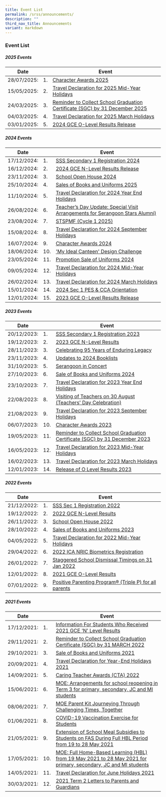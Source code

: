 ```yaml
---
title: Event List
permalink: /srss/announcements/
description: ""
third_nav_title: Announcements
variant: markdown
---
```

### Event List

##### 2025 Events

| Date |  |Event|
| -------- | -------- | -------- |
| 28/07/2025:     |1.| [Character Awards 2025](https://www.serangoonsec.moe.edu.sg/announcements/announcements/character-awards-2025/)|
| 15/05/2025:     |2.| [Travel Declaration for 2025 Mid-Year Holidays](https://www.serangoonsec.moe.edu.sg/announcements/announcements/travel-dcl-2025-jun/) |
| 24/03/2025:     |3.| [Reminder to Collect School Graduation Certificate (SGC) by 31 December 2025](https://www.serangoonsec.moe.edu.sg/announcements/announcements/rem-sgc-2025/)|
| 04/03/2025:     |4.| [Travel Declaration for 2025 March Holidays](https://www.serangoonsec.moe.edu.sg/announcements/announcements/travel-dcl-2025-mar/) |
| 03/01/2025:     |5.| [2024 GCE O-Level Results Release](https://www.serangoonsec.moe.edu.sg/announcements/announcements/2024-gce-o-level-results-release/) |


##### 2024 Events

| Date |  |Event|
| -------- | -------- | -------- |
| 17/12/2024:     |1.| [SSS Secondary 1 Registration 2024](https://www.serangoonsec.moe.edu.sg/announcements/announcements/sec-1-reg-2024/) |
| 16/12/2024:     |2.| [2024 GCE N-Level Results Release](https://www.serangoonsec.moe.edu.sg/announcements/announcements/2024-gce-nlevel-results/) |
| 23/11/2024:     |3.| [School Open House 2024](https://www.serangoonsec.moe.edu.sg/announcements/announcements/school-open-house-2024/)|
| 25/10/2024:     |4.| [Sales of Books and Uniforms 2025](https://www.serangoonsec.moe.edu.sg/announcements/announcements/sbu-2025/)|
| 11/10/2024:     |5.| [Travel Declaration for 2024 Year End Holidays](https://www.serangoonsec.moe.edu.sg/announcements/announcements/travel-dcl-2024-eoy/)|
| 26/08/2024:     |6.|[Teacher’s Day Update: Special Visit Arrangements for Serangoon Stars Alumni)](https://www.serangoonsec.moe.edu.sg/announcements/announcements/special-visit-arrangements-for-serangoon-stars-alumni/)|
| 23/08/2024:     |7.|[STSPMF (Cycle 1 2025)](https://www.serangoonsec.moe.edu.sg/announcements/announcements/stspmf-cycle-1-2025/)|
| 15/08/2024:     |8.|[Travel Declaration for 2024 September Holidays](https://www.serangoonsec.moe.edu.sg/announcements/announcements/travel-dcl-2024-sep/)|
| 16/07/2024:     |9.| [Character Awards 2024](https://www.serangoonsec.moe.edu.sg/announcements/announcements/character-awards-2024/)|
| 18/06/2024:     |10.| ['My Ideal Canteen' Design Challenge](https://www.serangoonsec.moe.edu.sg/announcements/announcements/my-ideal-canteen-design-challenge/) |
| 23/05/2024:     |11.| [Promotion Sale of Uniforms 2024](https://www.serangoonsec.moe.edu.sg/announcements/announcements/promotion-sale-of-uniforms-2024/) |
| 09/05/2024:     |12.| [Travel Declaration for 2024 Mid-Year Holidays](https://www.serangoonsec.moe.edu.sg/announcements/announcements/travel-dcl-2024-jun/) |
| 26/02/2024:     |13.| [Travel Declaration for 2024 March Holidays](https://www.serangoonsec.moe.edu.sg/announcements/announcements/travel-dcl-2024-mar/) |
| 15/01/2024:     |14.| [2024 Sec 1 PES &amp; CCA Orientation](https://www.serangoonsec.moe.edu.sg/announcements/announcements/2024-pes-cca-orientation/) |
| 12/01/2024:     |15.| [2023 GCE O-Level Results Release](https://www.serangoonsec.moe.edu.sg/announcements/announcements/olevelresults-2023/) |

##### 2023 Events

| Date |  |Event|
| -------- | -------- | -------- |
| 20/12/2023:     |1.| [SSS Secondary 1 Registration 2023](https://www.serangoonsec.moe.edu.sg/announcements/announcements/sec-1-reg-2023/) |
| 19/12/2023:     |2.| [2023 GCE N-Level Results](https://www.serangoonsec.moe.edu.sg/announcements/announcements/2023-gce-nlevel-results/) |
| 28/11/2023:     |3.| [Celebrating 95 Years of Enduring Legacy](https://www.serangoonsec.moe.edu.sg/announcements/announcements/sss-95-years/) |
| 23/11/2023:     |4.| [Updates to 2024 Booklists](https://www.serangoonsec.moe.edu.sg/announcements/announcements/update-booklists-2024/) |
| 31/10/2023:     |5.| [Serangoon in Concert](https://www.serangoonsec.moe.edu.sg/announcements/announcements/sgoon-concert/)|
| 27/10/2023:     |6.| [Sale of Books and Uniforms 2024](https://www.serangoonsec.moe.edu.sg/announcements/announcements/sbu-2024/)|
| 23/10/2023:     |7.| [Travel Declaration for 2023 Year End Holidays](https://www.serangoonsec.moe.edu.sg/announcements/announcements/travel-dcl-2023-eoy/)|
| 22/08/2023:     |8.| [Visiting of Teachers on 30 August (Teachers' Day Celebration)](https://www.serangoonsec.moe.edu.sg/announcements/announcements/visiting-teachers-2023/)|
| 21/08/2023:     |9.| [Travel Declaration for 2023 September Holidays](https://www.serangoonsec.moe.edu.sg/announcements/announcements/travel-dcl-2023-sep/)|
| 06/07/2023:     |10.| [Character Awards 2023](https://www.serangoonsec.moe.edu.sg/announcements/announcements/character-awards-2023/)|
| 19/05/2023:     |11.| [Reminder to Collect School Graduation Certificate (SGC) by 31 December 2023](https://www.serangoonsec.moe.edu.sg/announcements/announcements/rem-sgc-2023/)|
| 16/05/2023:     |12.| [Travel Declaration for 2023 Mid-Year Holidays](https://www.serangoonsec.moe.edu.sg/announcements/announcements/travel-dcl-2023-jun/)|
| 16/02/2023:     |13.| [Travel Declaration for 2023 March Holidays](https://www.serangoonsec.moe.edu.sg/announcements/Announcements/travel-dcl-2023-mar/)|
| 12/01/2023:     |14.| [Release of O Level Results 2023](https://www.serangoonsec.moe.edu.sg/announcements/Announcements/olevelresults-2023)|

##### 2022 Events

| Date |  |Event|
| -------- | -------- | -------- |
| 21/12/2022:     |1.| [SSS Sec 1 Registration 2022](https://www.serangoonsec.moe.edu.sg/announcements/Announcements/sec1-registration-2022)|
| 19/12/2022:     |2.| [2022 GCE N-Level Results](https://www.serangoonsec.moe.edu.sg/announcements/Announcements/2022-gce-nlevel-results/)|
| 26/11/2022:     |3.| [School Open House 2022](https://www.serangoonsec.moe.edu.sg/announcements/Announcements/open-house-2022/)|
| 28/10/2022:     |4.| [Sales of Books and Uniforms 2023](https://www.serangoonsec.moe.edu.sg/announcements/Announcements/sbu-2023/)|
| 04/05/2022:     |5.|[Travel Declaration for 2022 Mid-Year Holidays](https://www.serangoonsec.moe.edu.sg/announcements/Announcements/td-2022-mid/)|
| 29/04/2022: |6.|[2022 ICA NRIC Biometrics Registration](https://www.serangoonsec.moe.edu.sg/announcements/Announcements/nric-biometrics-reg/)|
| 26/01/2022:     |7.|[Staggered School Dismissal Timings on 31 Jan 2022](https://www.serangoonsec.moe.edu.sg/announcements/Announcements/staggered-dismissal-2022/)|
| 12/01/2022:    |8.|[2021 GCE O-Level Results](https://www.serangoonsec.moe.edu.sg/announcements/Announcements/o-level-results/)|
| 07/01/2022:     |9.|[Positive Parenting Program® (Triple P) for all parents](https://www.serangoonsec.moe.edu.sg/announcements/Announcements/triplep-webinars/)|

##### 2021 Events

| Date ||Event|
| -------- | -------- | -------- |
| 17/12/2021:     |1.|[Information For Students Who Received 2021 GCE 'N' Level Results](https://www.serangoonsec.moe.edu.sg/announcements/Announcements/information-n-level-results/) |
| 29/11/2021:     |2.|[Reminder to Collect School Graduation Certificate (SGC) by 31 MARCH 2022](https://www.serangoonsec.moe.edu.sg/announcements/Announcements/graduation-certificate/)|
| 29/10/2021:     |3.|[Sale of Books and Uniforms 2021](https://www.serangoonsec.moe.edu.sg/announcements/Announcements/book-and-uniform/)|
| 20/09/2021:     |4.|[Travel Declaration for Year-End Holidays 2021](https://www.serangoonsec.moe.edu.sg/announcements/Announcements/travel-declaration-eoy-hol/)|
| 14/09/2021:     |5.|[Caring Teacher Awards (CTA) 2022](https://www.serangoonsec.moe.edu.sg/announcements/Announcements/caring-teacher-award-2022/)|
| 15/06/2021:     |6.|[MOE: Arrangements for school reopening in Term 3 for primary, secondary, JC and MI students](https://www.serangoonsec.moe.edu.sg/announcements/Announcements/arrangements/)|
| 08/06/2021:     |7.|[MOE Parent Kit Journeying Through Challenging Times, Together](https://www.serangoonsec.moe.edu.sg/announcements/Announcements/moe-parent-kit/)|
| 01/06/2021:     |8.|[COVID-19 Vaccination Exercise for Students](https://sites.google.com/moe.edu.sg/ssscovidmatters/home?pli=1)|
| 21/05/2021:     |9.|[Extension of School Meal Subsidies to Students on FAS During Full HBL Period from 19 to 28 May 2021](https://www.serangoonsec.moe.edu.sg/announcements/Announcements/extention-of-school-meal-subsidies-on-fas/)|
| 17/05/2021:     |10.|[MOE: Full Home-Based Learning (HBL) from 19 May 2021 to 28 May 2021 for primary, secondary, JC and MI students](https://www.serangoonsec.moe.edu.sg/announcements/Announcements/full-hbl/)|
| 14/05/2021:     |11.|[Travel Declaration for June Holidays 2021](https://www.serangoonsec.moe.edu.sg/announcements/Announcements/travel-declaration-mye-holiday/)|
| 30/03/2021:     |12.|[2021 Term 2 Letters to Parents and Guardians](https://www.serangoonsec.moe.edu.sg/parents-and-students/letters-to-parent-and-guardians/)|